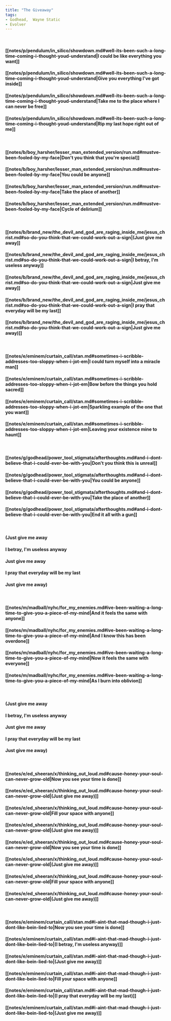 ```yaml
---
title: "The Giveaway"
tags:
- Godhead,  Wayne Static
- Evolver
---
```

&nbsp;
#### [[notes/p/pendulum/in_silico/showdown.md#well-its-been-such-a-long-time-coming-i-thought-youd-understand|I could be like everything you want]]
#### [[notes/p/pendulum/in_silico/showdown.md#well-its-been-such-a-long-time-coming-i-thought-youd-understand|Give you everything I've got inside]]
#### [[notes/p/pendulum/in_silico/showdown.md#well-its-been-such-a-long-time-coming-i-thought-youd-understand|Take me to the place where I can never be free]]
#### [[notes/p/pendulum/in_silico/showdown.md#well-its-been-such-a-long-time-coming-i-thought-youd-understand|Rip my last hope right out of me]]
&nbsp;
#### [[notes/b/boy_harsher/lesser_man_extended_version/run.md#mustve-been-fooled-by-my-face|Don't you think that you're special]]
#### [[notes/b/boy_harsher/lesser_man_extended_version/run.md#mustve-been-fooled-by-my-face|You could be anyone]]
#### [[notes/b/boy_harsher/lesser_man_extended_version/run.md#mustve-been-fooled-by-my-face|Take the place of another]]
#### [[notes/b/boy_harsher/lesser_man_extended_version/run.md#mustve-been-fooled-by-my-face|Cycle of delirium]]
&nbsp;
#### [[notes/b/brand_new/the_devil_and_god_are_raging_inside_me/jesus_christ.md#so-do-you-think-that-we-could-work-out-a-sign|(Just give me away]]
#### [[notes/b/brand_new/the_devil_and_god_are_raging_inside_me/jesus_christ.md#so-do-you-think-that-we-could-work-out-a-sign|I betray, I'm useless anyway]]
#### [[notes/b/brand_new/the_devil_and_god_are_raging_inside_me/jesus_christ.md#so-do-you-think-that-we-could-work-out-a-sign|Just give me away]]
#### [[notes/b/brand_new/the_devil_and_god_are_raging_inside_me/jesus_christ.md#so-do-you-think-that-we-could-work-out-a-sign|I pray that everyday will be my last]]
#### [[notes/b/brand_new/the_devil_and_god_are_raging_inside_me/jesus_christ.md#so-do-you-think-that-we-could-work-out-a-sign|Just give me away)]]
&nbsp;
#### [[notes/e/eminem/curtain_call/stan.md#sometimes-i-scribble-addresses-too-sloppy-when-i-jot-em|I could turn myself into a miracle man]]
#### [[notes/e/eminem/curtain_call/stan.md#sometimes-i-scribble-addresses-too-sloppy-when-i-jot-em|Bow before the things you hold sacred]]
#### [[notes/e/eminem/curtain_call/stan.md#sometimes-i-scribble-addresses-too-sloppy-when-i-jot-em|Sparkling example of the one that you want]]
#### [[notes/e/eminem/curtain_call/stan.md#sometimes-i-scribble-addresses-too-sloppy-when-i-jot-em|Leaving your existence mine to haunt]]
&nbsp;
#### [[notes/g/godhead/power_tool_stigmata/afterthoughts.md#and-i-dont-believe-that-i-could-ever-be-with-you|Don't you think this is unreal]]
#### [[notes/g/godhead/power_tool_stigmata/afterthoughts.md#and-i-dont-believe-that-i-could-ever-be-with-you|You could be anyone]]
#### [[notes/g/godhead/power_tool_stigmata/afterthoughts.md#and-i-dont-believe-that-i-could-ever-be-with-you|Take the place of another]]
#### [[notes/g/godhead/power_tool_stigmata/afterthoughts.md#and-i-dont-believe-that-i-could-ever-be-with-you|End it all with a gun]]
&nbsp;
#### (Just give me away
#### I betray, I'm useless anyway
#### Just give me away
#### I pray that everyday will be my last
#### Just give me away)
&nbsp;
#### [[notes/m/madball/nyhc/for_my_enemies.md#ive-been-waiting-a-long-time-to-give-you-a-piece-of-my-mind|And it feels the same with anyone]]
#### [[notes/m/madball/nyhc/for_my_enemies.md#ive-been-waiting-a-long-time-to-give-you-a-piece-of-my-mind|And I know this has been overdone]]
#### [[notes/m/madball/nyhc/for_my_enemies.md#ive-been-waiting-a-long-time-to-give-you-a-piece-of-my-mind|Now it feels the same with everyone]]
#### [[notes/m/madball/nyhc/for_my_enemies.md#ive-been-waiting-a-long-time-to-give-you-a-piece-of-my-mind|As I burn into oblivion]]
&nbsp;
#### (Just give me away
#### I betray, I'm useless anyway
#### Just give me away
#### I pray that everyday will be my last
#### Just give me away)
&nbsp;
#### [[notes/e/ed_sheeran/x/thinking_out_loud.md#cause-honey-your-soul-can-never-grow-old|Now you see your time is done]]
#### [[notes/e/ed_sheeran/x/thinking_out_loud.md#cause-honey-your-soul-can-never-grow-old|(Just give me away)]]
#### [[notes/e/ed_sheeran/x/thinking_out_loud.md#cause-honey-your-soul-can-never-grow-old|Fill your space with anyone]]
#### [[notes/e/ed_sheeran/x/thinking_out_loud.md#cause-honey-your-soul-can-never-grow-old|(Just give me away)]]
#### [[notes/e/ed_sheeran/x/thinking_out_loud.md#cause-honey-your-soul-can-never-grow-old|Now you see your time is done]]
#### [[notes/e/ed_sheeran/x/thinking_out_loud.md#cause-honey-your-soul-can-never-grow-old|(Just give me away)]]
#### [[notes/e/ed_sheeran/x/thinking_out_loud.md#cause-honey-your-soul-can-never-grow-old|Fill your space with anyone]]
#### [[notes/e/ed_sheeran/x/thinking_out_loud.md#cause-honey-your-soul-can-never-grow-old|(Just give me away)]]
&nbsp;
#### [[notes/e/eminem/curtain_call/stan.md#i-aint-that-mad-though-i-just-dont-like-bein-lied-to|Now you see your time is done]]
#### [[notes/e/eminem/curtain_call/stan.md#i-aint-that-mad-though-i-just-dont-like-bein-lied-to|(I betray, I'm useless anyway)]]
#### [[notes/e/eminem/curtain_call/stan.md#i-aint-that-mad-though-i-just-dont-like-bein-lied-to|(Just give me away)]]
#### [[notes/e/eminem/curtain_call/stan.md#i-aint-that-mad-though-i-just-dont-like-bein-lied-to|Fill your space with anyone]]
#### [[notes/e/eminem/curtain_call/stan.md#i-aint-that-mad-though-i-just-dont-like-bein-lied-to|(I pray that everyday will be my last)]]
#### [[notes/e/eminem/curtain_call/stan.md#i-aint-that-mad-though-i-just-dont-like-bein-lied-to|(Just give me away)]]
